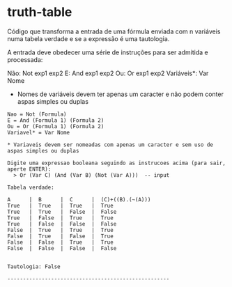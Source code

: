 # truth-table

Código que transforma a entrada de uma fórmula enviada com n variáveis numa tabela verdade e se a expressão é uma tautologia.

A entrada deve obedecer uma série de instruções para ser admitida e processada:

  Não: Not exp1 exp2
  E: And exp1 exp2
  Ou: Or exp1 exp2
  Variáveis*: Var Nome
  
  * Nomes de variáveis devem ter apenas um caracter e não podem conter aspas simples ou duplas

```INSTRUCOES
Nao = Not (Formula)
E = And (Formula 1) (Formula 2)
Ou = Or (Formula 1) (Formula 2)
Variavel* = Var Nome

* Variaveis devem ser nomeadas com apenas um caracter e sem uso de aspas simples ou duplas

Digite uma expressao booleana seguindo as instrucoes acima (para sair, aperte ENTER):
  > Or (Var C) (And (Var B) (Not (Var A)))  -- input

Tabela verdade:

A      |  B      |  C      |  (C)+((B).(~(A)))
True   |  True   |  True   |  True
True   |  True   |  False  |  False
True   |  False  |  True   |  True
True   |  False  |  False  |  False
False  |  True   |  True   |  True
False  |  True   |  False  |  True
False  |  False  |  True   |  True
False  |  False  |  False  |  False


Tautologia: False

----------------------------------------------------
